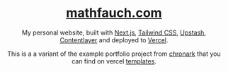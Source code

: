 <div align="center">
    <a href="https://mathfauch.com"><h1 align="center">mathfauch.com</h1></a>

My personal website, built with [Next.js](https://nextjs.org/), [Tailwind CSS](https://tailwindcss.com/), [Upstash](https://upstash.com?ref=chronark.com), [Contentlayer](https://www.contentlayer.dev/) and deployed to [Vercel](https://vercel.com/).

This is a a variant of the example portfolio project from [chronark](https://github.com/chronark/chronark.com) that you can find on vercel [templates](https://vercel.com/new/mathfauchs-projects/templates/portfolio/nextjs-portfolio-pageview-counter).

</div>